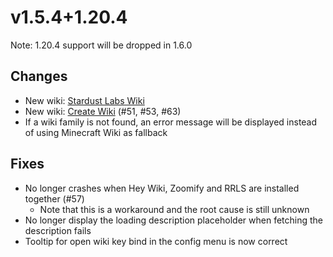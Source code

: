 # v1.5.4+1.20.4

Note: 1.20.4 support will be dropped in 1.6.0

## Changes

- New wiki: [Stardust Labs Wiki](https://stardustlabs.miraheze.org/)
- New wiki: [Create Wiki](https://create.fandom.com/wiki/) (#51, #53, #63)
- If a wiki family is not found, an error message will be displayed instead of using Minecraft Wiki as fallback

## Fixes

- No longer crashes when Hey Wiki, Zoomify and RRLS are installed together (#57)
    - Note that this is a workaround and the root cause is still unknown
- No longer display the loading description placeholder when fetching the description fails
- Tooltip for open wiki key bind in the config menu is now correct
